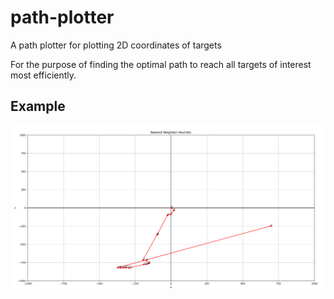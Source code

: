 # path-plotter
A path plotter for plotting 2D coordinates of targets

For the purpose of finding the optimal path to reach all targets of interest most efficiently.

## Example
![image](images/NNH_path.PNG)